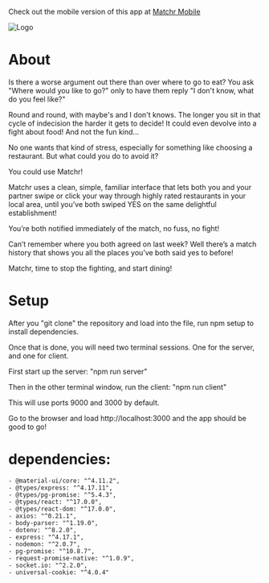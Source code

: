 Check out the mobile version of this app at <a href = "https://github.com/xrysen/matchr-mobile">Matchr Mobile</a>

![Logo](https://raw.githubusercontent.com/xrysen/matcher/master/client/public/matchrLogo.png)


# About

Is there a worse argument out there than over where to go to eat? You ask "Where would you like to go?" only to have them reply "I don't know, what do you feel like?"

Round and round, with maybe's and I don't knows. The longer you sit in that cycle of indecision the harder it gets to decide! It could even devolve into a fight about food! And not the fun kind...

No one wants that kind of stress, especially for something like choosing a restaurant. But what could you do to avoid it?

You could use Matchr!

Matchr uses a clean, simple, familiar interface that lets both you and your partner swipe or click your way through highly rated restaurants in your local area, until you’ve both swiped YES on the same delightful establishment!

You’re both notified immediately of the match, no fuss, no fight!

Can’t remember where you both agreed on last week? Well there’s a match history that shows you all the places you’ve both said yes to before!

Matchr, time to stop the fighting, and start dining!


# Setup

After you "git clone" the repository and load into the file, run npm setup to install dependencies.

Once that is done, you will need two terminal sessions. One for the server, and one for client.

First start up the server:
"npm run server"

Then in the other terminal window, run the client:
"npm run client"

This will use ports 9000 and 3000 by default. 

Go to the browser and load http://localhost:3000 and the app should be good to go!

<!-- Quick setup guide for you guys:
You'll probably have to npm install in both the root directory and the client directory as React uses its own modules by the looks of it

```
Start Express server:
"npm run server"
```

```
Start React-client:
"npm run client"
```

Express will run on Port 9000, React runs on 3000. If you're just testing things on the server use 9000, otherwise React is proxied to talk to Express from localhost:3000

If you do Ctrl+Shift+B on VSCode it'll give you the option to build/watch the Typescript code. So far I've only bothered with watching the API folder, because React auto-compiles Typescript (from what I can tell)

Database:
Thinking about our project it didn't make sense to bring in an ORM as we'll probably only have a users table? The schema seems like it'll be pretty light so it didn't make much sense to me to bring one in. 

So I've set it up with pg-promise, which is similar to what we used for the mid-term.

You'll have to setup your database in a similar way to what we used for the midterm. Then and make a .env file using the example. (Look at **Week 5 Day 5: Setup Local PG Database**)

There's an example of how to make a query in api/index.ts

-Sean -->

# dependencies:

    - @material-ui/core: "^4.11.2",
    - @types/express: "^4.17.11",
    - @types/pg-promise: "^5.4.3",
    - @types/react: "^17.0.0",
    - @types/react-dom: "^17.0.0",
    - axios: "^0.21.1",
    - body-parser: "^1.19.0",
    - dotenv: "^8.2.0",
    - express: "^4.17.1",
    - nodemon: "^2.0.7",
    - pg-promise: "^10.8.7",
    - request-promise-native: "^1.0.9",
    - socket.io: "^2.2.0",
    - universal-cookie: "^4.0.4"
